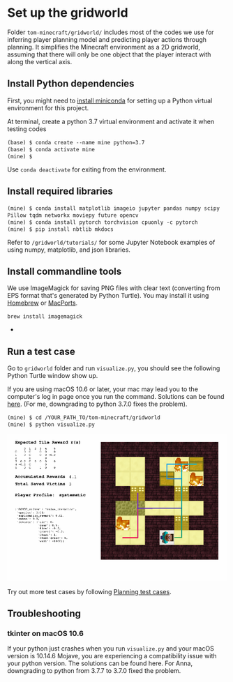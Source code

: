 # Set up the gridworld

Folder `tom-minecraft/gridworld/` includes most of the codes we use for inferring player planning model and predicting player actions through planning. It simplifies the Minecraft environment as a 2D gridworld, assuming that there will only be one object that the player interact with along the vertical axis.

## Install Python dependencies

First, you might need to [install miniconda](https://docs.conda.io/projects/conda/en/latest/user-guide/install/index.html) for setting up a Python virtual environment for this project.

At terminal, create a python 3.7 virtual environment and activate it when testing codes
```
(base) $ conda create --name mine python=3.7
(base) $ conda activate mine
(mine) $
```
Use `conda deactivate` for exiting from the environment.

## Install required libraries
```
(mine) $ conda install matplotlib imageio jupyter pandas numpy scipy Pillow tqdm networkx moviepy future opencv
(mine) $ conda install pytorch torchvision cpuonly -c pytorch
(mine) $ pip install nbtlib mkdocs
```

Refer to `/gridworld/tutorials/` for some Jupyter Notebook examples of using numpy, matplotlib, and json libraries.

## Install commandline tools

We use ImageMagick for saving PNG files with clear text (converting from EPS format that's generated by Python Turtle). You may install it using [Homebrew](https://brew.sh/) or [MacPorts](https://macports.org/). 

``````
brew install imagemagick
``````

- 

<!---

## Set up your output folders

When you run the test cases, some screenshots, log files, and plot images may be generated to help you present the results of your computational experiments. We don't want those files to be shared

Those output folders have been put in `.gitignore` and will not be shared among the team.

Before you run the test cases for the first time, please create a folder named `'gridworld/recordings/_test cases/'`. That's where screenshots of your test runs will be located.

gridworld/plots/
--->

## Run a test case

Go to `gridworld` folder and run `visualize.py`, you should see the following Python Turtle window show up.

If you are using macOS 10.6 or later, your mac may lead you to the computer's log in page once you run the command. Solutions can be found [here](https://stackoverflow.com/questions/57400301/how-to-fix-tkinter-every-code-with-gui-crashes-mac-os-with-respring). (For me, downgrading to python 3.7.0 fixes the problem).

```
(mine) $ cd /YOUR_PATH_TO/tom-minecraft/gridworld
(mine) $ python visualize.py
```

![](imgs/test-tabular-systematic.png)

Try out more test cases by following [Planning test cases](tut-planning.md).

## Troubleshooting

### tkinter on macOS 10.6

If your python just crashes when you run `visualize.py` and your macOS version is 10.14.6 Mojave, you are experiencing a compatibility issue with your python version. The solutions can be found here. For Anna, downgrading to python from 3.7.7 to 3.7.0 fixed the problem.

